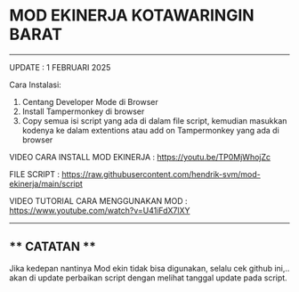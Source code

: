 # MOD EKINERJA KOTAWARINGIN BARAT #
-----------------------------------
UPDATE : 1 FEBRUARI 2025

Cara Instalasi:
1. Centang Developer Mode di Browser
2. Install Tampermonkey di browser
3. Copy semua isi script yang ada di dalam file script, kemudian masukkan kodenya ke dalam extentions atau add on Tampermonkey yang ada di browser

VIDEO CARA INSTALL MOD EKINERJA :
https://youtu.be/TP0MjWhojZc

FILE SCRIPT :
https://raw.githubusercontent.com/hendrik-svm/mod-ekinerja/main/script

VIDEO TUTORIAL CARA MENGGUNAKAN MOD :
https://www.youtube.com/watch?v=U41iFdX7lXY

-------------
** CATATAN **
-------------
Jika kedepan nantinya Mod ekin tidak bisa digunakan, selalu cek github ini,..
akan di update perbaikan script dengan melihat tanggal update pada script.

